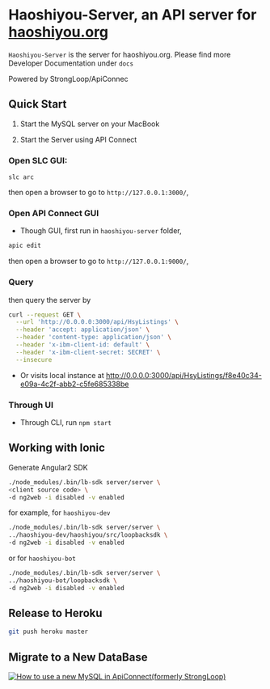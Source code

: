 # Haoshiyou-Server, an API server for [haoshiyou.org](http://haoshiyou.org)

`Haoshiyou-Server` is the server for haoshiyou.org. Please find more Developer Documentation
under `docs`

Powered by StrongLoop/ApiConnec


## Quick Start

1. Start the MySQL server on your MacBook

2. Start the Server using API Connect

### Open SLC GUI: 

```slc arc```

 then open a browser to go to `http://127.0.0.1:3000/`, 

### Open API Connect GUI
  - Though GUI, first run in `haoshiyou-server` folder, 
  
  ```bash
  apic edit
  ``` 
  
  then open a browser to go to `http://127.0.0.1:9000/`, 

### Query

 then query the server by

  ```bash
  curl --request GET \
    --url 'http://0.0.0.0:3000/api/HsyListings' \
    --header 'accept: application/json' \
    --header 'content-type: application/json' \
    --header 'x-ibm-client-id: default' \
    --header 'x-ibm-client-secret: SECRET' \
    --insecure
   ```
  
- Or visits local instance at http://0.0.0.0:3000/api/HsyListings/f8e40c34-e09a-4c2f-abb2-c5fe685338be
 
### Through UI

  - Through CLI, run `npm start` 
  
## Working with Ionic

  Generate Angular2 SDK

  ```bash
  ./node_modules/.bin/lb-sdk server/server \
  <client source code> \
  -d ng2web -i disabled -v enabled
  ```

  for example, for `haoshiyou-dev`

  ```bash
  ./node_modules/.bin/lb-sdk server/server \
  ../haoshiyou-dev/haoshiyou/src/loopbacksdk \
  -d ng2web -i disabled -v enabled
  ```
  
  or for `haoshiyou-bot`

  ```bash
  ./node_modules/.bin/lb-sdk server/server \
  ../haoshiyou-bot/loopbacksdk \
  -d ng2web -i disabled -v enabled
  ```
## Release to Heroku
```bash
git push heroku master
```
## Migrate to a New DataBase
[![How to use a new MySQL in ApiConnect(formerly StrongLoop)](https://j.gifs.com/Wnv8DJ.gif)](https://www.youtube.com/watch?v=I8TvGrmZCGU)
